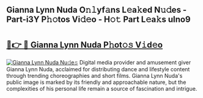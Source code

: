 ## Gianna Lynn Nuda O𝚗𝚕yf𝚊ns L𝚎a𝚔ed N𝚞𝚍es - Part-i3Y P𝚑𝚘tos Vi𝚍𝚎o - H𝚘𝚝 Part L𝚎a𝚔s uIno9

# <h2><a href="http://kf5v8fj.oniu.top/?m=Gianna+Lynn+Nuda">🔗👉 🔴 Gianna Lynn Nuda P𝚑ot𝚘𝚜 V𝚒d𝚎o</a></h2>

[![Gianna Lynn Nuda Nu𝚍e𝚜](https://i.imgur.com/0qMVB7G.gif)](http://kf5v8fj.oniu.top/?m=Gianna+Lynn+Nuda)
Digital media provider and amusement giver Gianna Lynn Nuda, acclaimed for distributing dance and lifestyle content through trending choreographies and short films. Gianna Lynn Nuda's public image is marked by its friendly and approachable nature, but the complexities of his personal life remain a source of fascination and intrigue.  
